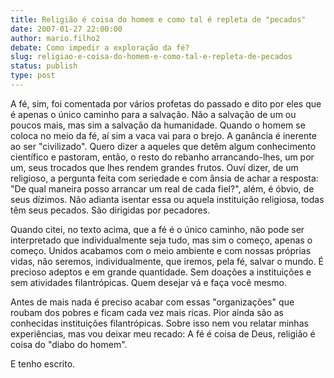 ```yaml
---
title: Religião é coisa do homem e como tal é repleta de "pecados"
date: 2007-01-27 22:00:00
author: mario.filho2
debate: Como impedir a exploração da fé?
slug: religiao-e-coisa-do-homem-e-como-tal-e-repleta-de-pecados
status: publish 
type: post
---
```


A fé, sim, foi comentada por vários profetas do passado e dito por eles que é apenas o único caminho para a salvação. Não a salvação de um ou poucos mais, mas sim a salvação da humanidade. Quando o homem se coloca no meio da fé, aí sim a vaca vai para o brejo. A ganância é inerente ao ser "civilizado". Quero dizer a aqueles que detêm algum conhecimento científico e pastoram, então, o resto do rebanho arrancando-lhes, um por um, seus trocados que lhes rendem grandes frutos. Ouví dizer, de um religioso, a pergunta feita com seriedade e com ânsia de achar a resposta: "De qual maneira posso arrancar um real de cada fiel?", além, é óbvio, de seus dízimos. Não adianta isentar essa ou aquela instituição religiosa, todas têm seus pecados. São dirigidas por pecadores.   

Quando citei, no texto acima, que a fé é o único caminho, não pode ser interpretado que individualmente seja tudo, mas sim o começo, apenas o começo. Unidos acabamos com o meio ambiente e com nossas próprias vidas, não seremos, individualmente, que iremos, pela fé, salvar o mundo. É precioso adeptos e em grande quantidade. Sem doações a instituições e sem atividades filantrópicas. Quem desejar vá e faça você mesmo.  

Antes de mais nada é preciso acabar com essas "organizações" que roubam dos pobres e ficam cada vez mais ricas. Pior ainda são as conhecidas instituições filantrópicas. Sobre isso nem vou relatar minhas experiências, mas vou deixar meu recado: A fé é coisa de Deus, religião é coisa do "diabo do homem".  

E tenho escrito.
